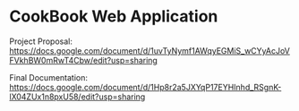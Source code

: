 # CookBook Web Application

Project Proposal: https://docs.google.com/document/d/1uvTyNymf1AWqyEGMiS_wCYyAcJoVFVkhBW0mRwT4Cbw/edit?usp=sharing

Final Documentation: https://docs.google.com/document/d/1Hp8r2a5JXYqP17EYHInhd_RSgnK-lX04ZUx1n8pxU58/edit?usp=sharing
